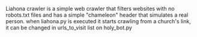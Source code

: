 Liahona crawler is a simple web crawler that filters websites with no robots.txt files and has a simple "chameleon" header that simulates a real person.
when liahona.py is executed it starts crawling from a church's link, it can be changed in urls_to_visit list on holy_bot.py
